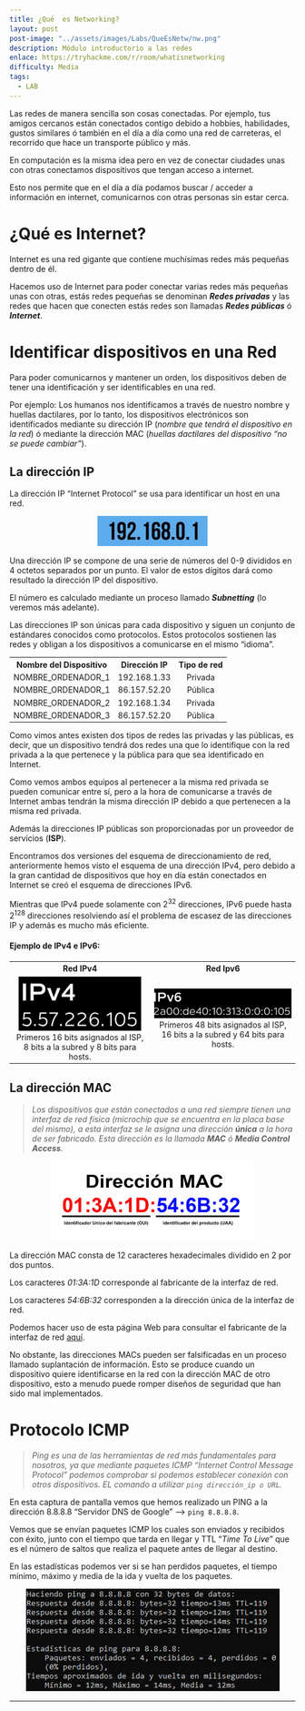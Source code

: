 ```yaml
---
title: ¿Qué  es Networking?
layout: post
post-image: "../assets/images/Labs/QueEsNetw/nw.png"
description: Módulo introductorio a las redes
enlace: https://tryhackme.com/r/room/whatisnetworking
difficulty: Media
tags: 
  - LAB
---
```


Las redes de manera sencilla son cosas conectadas. Por ejemplo, tus amigos cercanos están conectados contigo debido a hobbies, habilidades, gustos similares ó también en el día a día como una red de carreteras, el recorrido que hace un transporte público y más.

En computación es la misma idea pero en vez de conectar ciudades unas con otras conectamos dispositivos que tengan acceso a internet.

Esto nos permite que en el día a día podamos buscar / acceder a información en internet, comunicarnos con otras personas sin estar cerca.

# ¿Qué es Internet?

Internet es una red gigante que contiene muchísimas redes más pequeñas dentro de él.

Hacemos uso de Internet para poder conectar varias redes más pequeñas unas con otras, estás redes pequeñas se denominan ***Redes privadas*** y las redes que hacen que conecten estás redes son llamadas ***Redes públicas*** ó ***Internet***.

# Identificar dispositivos en una Red

Para poder comunicarnos y mantener un orden, los dispositivos deben de tener una identificación y ser identificables en una red.

Por ejemplo: Los humanos nos identificamos a través de nuestro nombre y huellas dactilares, por lo tanto, los dispositivos electrónicos son identificados mediante su dirección IP (*nombre que tendrá el dispositivo en la red*) ó mediante la dirección MAC (*huellas dactilares del dispositivo “no se puede cambiar”*).

## La dirección IP

La dirección IP “Internet Protocol” se usa para identificar un host en una red.

<div style="text-align: center; ">
    <img src="../assets/images/Labs/QueEsNetw/Untitled.png" alt="Untitled" />
</div>

Una dirección IP se compone de una serie de números del 0-9 divididos en 4 octetos separados por un punto. El valor de estos dígitos dará como resultado la dirección IP del dispositivo.

El número es calculado mediante un proceso llamado ***Subnetting*** (lo veremos más adelante).

Las direcciones IP son únicas para cada dispositivo y siguen un conjunto de estándares conocidos como protocolos. Estos protocolos sostienen las redes y obligan a los dispositivos a comunicarse en el mismo “idioma”.
<div style="text-align: center ;">
  <table>
    <tr>
      <th>Nombre del Dispositivo</th>
      <th>Dirección IP</th>
      <th>Tipo de red</th>
    </tr>
    <tr>
      <td>NOMBRE_ORDENADOR_1</td>
      <td>192.168.1.33</td>
      <td>Privada</td>
    </tr>
    <tr>
      <td>NOMBRE_ORDENADOR_1</td>
      <td>86.157.52.20</td>
      <td>Pública</td>
    </tr>
    <tr>
      <td>NOMBRE_ORDENADOR_2</td>
      <td>192.168.1.34</td>
      <td>Privada</td>
    </tr>
    <tr>
      <td>NOMBRE_ORDENADOR_3</td>
      <td>86.157.52.20</td>
      <td>Pública</td>
    </tr>
  </table>
</div>

Como vimos antes existen dos tipos de redes las privadas y las públicas, es decir, que un dispositivo tendrá dos redes una que lo identifique con la red privada a la que pertenece y la pública para que sea identificado en Internet.

Como vemos ambos equipos al pertenecer a la misma red privada se pueden comunicar entre sí, pero a la hora de comunicarse a través de Internet ambas tendrán la misma dirección IP debido a que pertenecen a la misma red privada.

Además la direcciones IP públicas son proporcionadas por un proveedor de servicios (**ISP**).

Encontramos dos versiones del esquema de direccionamiento de red, anteriormente hemos visto el esquema de una dirección IPv4, pero debido a la gran cantidad de dispositivos que hoy en día están conectados en Internet se creó el esquema de direcciones IPv6.

Mientras que IPv4 puede solamente con 2<sup>32</sup>
 direcciones, IPv6 puede hasta 2<sup>128</sup> direcciones resolviendo así el problema de escasez de las direcciones IP y además es mucho más eficiente.

#### Ejemplo de IPv4 e IPv6:
 <div style="text-align: center ;">
  <table>
    <tr>
      <th>Red IPv4</th>
      <th>Red Ipv6</th>
    </tr>
    <tr>
      <td><div style="text-align: center; ">
    <img src="../assets/images/Labs/QueEsNetw/Untitled 1.png" alt="Untitled" />
</div>
Primeros 16 bits asignados al ISP, 8 bits a la subred y 8 bits para hosts.
</td>
      <td><div style="text-align: center; ">
    <img src="../assets/images/Labs/QueEsNetw/Untitled 2.png" alt="Untitled" />
</div>
  Primeros 48 bits asignados al ISP, 16 bits a la subred y 64 bits para hosts.
</td>
  </table>
</div>

## La dirección MAC

> *Los dispositivos que están conectados a una red siempre tienen una interfaz de red física (microchip que se encuentra en la placa base del mismo), a esta interfaz se le asigna una dirección **única** a la hora de ser fabricado. Esta dirección es la llamada **MAC** ó **Media Control Access***.

<div style="text-align: center; ">
    <img src="../assets/images/Labs/QueEsNetw/Untitled 3.png" alt="Untitled" />
</div>

La dirección MAC consta de 12 caracteres hexadecimales dividido en 2 por dos puntos.

Los caracteres *01:3A:1D* corresponde al fabricante de la interfaz de red.

Los caracteres *54:6B:32* corresponden a la dirección única de la interfaz de red.

Podemos hacer uso de esta página Web para consultar el fabricante de la interfaz de red [aquí](https://es.adminsub.net/mac-address-finder).

No obstante, las direcciones MACs pueden ser falsificadas en un proceso llamado suplantación de información. Esto se produce cuando un dispositivo quiere identificarse en la red con la dirección MAC de otro dispositivo, esto a menudo puede romper diseños de seguridad que han sido mal implementados.

# Protocolo ICMP

> *Ping es una de las herramientas de red más fundamentales para nosotros, ya que mediante paquetes ICMP “Internet Control Message Protocol” podemos comprobar si podemos establecer conexión con otros dispositivos. EL comando a utilizar `ping dirección_ip o URL`.*
> 

En esta captura de pantalla vemos que hemos realizado un PING a la dirección 8.8.8.8 “Servidor DNS de Google” —> `ping 8.8.8.8`.

Vemos que se envían paquetes ICMP los cuales son enviados y recibidos con éxito, junto con el tiempo que tarda en llegar y TTL “*Time To Live*” que es el número de saltos que realiza el paquete antes de llegar al destino.

En las estadísticas podemos ver si se han perdidos paquetes, el tiempo mínimo, máximo y media de la ida y vuelta de los paquetes.

<div style="text-align: center; ">
    <img src="../assets/images/Labs/QueEsNetw/Untitled 4.png" alt="Untitled" />
</div>

---
